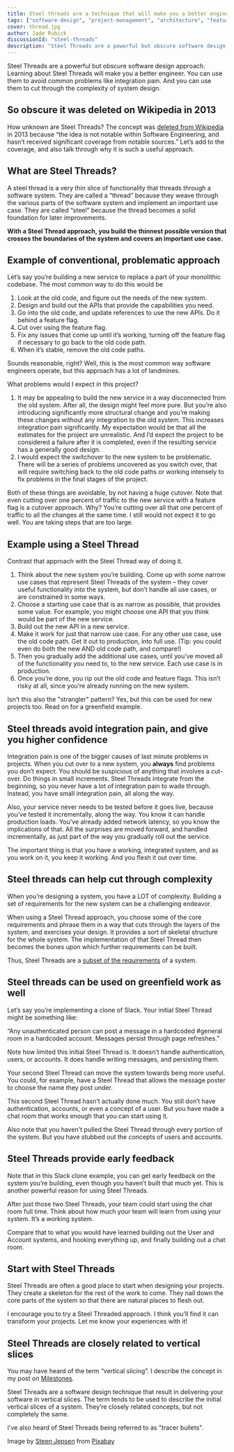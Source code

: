 ```yaml
---
title: Steel threads are a technique that will make you a better engineer
tags: ["software-design", "project-management", "architecture", "feature-flags", "hacker-news"]
cover: thread.jpg
author: Jade Rubick
discussionId: "steel-threads"
description: "Steel Threads are a powerful but obscure software design approach. Learning about Steel Threads will make you a better engineer. You can use them to avoid common problems like integration pain. And you can use them to cut through the complexity of system design."
---
```


Steel Threads are a powerful but obscure software design approach. Learning about Steel Threads will make you a better engineer. You can use them to avoid common problems like integration pain. And you can use them to cut through the complexity of system design.

<re-img src="thread.jpg"></re-img>

## So obscure it was deleted on Wikipedia in 2013

How unknown are Steel Threads? The concept was [deleted from Wikipedia](https://en.wikipedia.org/w/index.php?title=Special:Log&logid=53361687) in 2013 because “the idea is not notable within Software Engineering, and hasn’t received significant coverage from notable sources.” Let’s add to the coverage, and also talk through why it is such a useful approach.

## What are Steel Threads?

A steel thread is a very thin slice of functionality that threads through a software system. They are called a “thread” because they weave through the various parts of the software system and implement an important use case. They are called “steel” because the thread becomes a solid foundation for later improvements.

**With a Steel Thread approach, you build the thinnest possible version that crosses the boundaries of the system and covers an important use case.**

## Example of conventional, problematic approach

Let’s say you’re building a new service to replace a part of your monolithic codebase. The most common way to do this would be 

1. Look at the old code, and figure out the needs of the new system. 
2. Design and build out the APIs that provide the capabilities you need.
3. Go into the old code, and update references to use the new APIs. Do it behind a feature flag.
4. Cut over using the feature flag.
5. Fix any issues that come up until it’s working, turning off the feature flag if necessary to go back to the old code path.
6. When it’s stable, remove the old code paths.

Sounds reasonable, right? Well, this is the most common way software engineers operate, but this approach has a lot of landmines.

What problems would I expect in this project?

1. It may be appealing to build the new service in a way disconnected from the old system. After all, the design might feel more pure. But you’re also introducing significantly more structural change and you’re making these changes without any integration to the old system. This increases integration pain significantly. My expectation would be that all the estimates for the project are unrealistic. And I’d expect the project to be considered a failure after it is completed, even if the resulting service has a generally good design.
2. I would expect the switchover to the new system to be problematic. There will be a series of problems uncovered as you switch over, that will require switching back to the old code paths or working intensely to fix problems in the final stages of the project.

Both of these things are avoidable, by not having a huge cutover. Note that even cutting over one percent of traffic to the new service with a feature flag is a cutover approach. Why? You’re cutting over all that one percent of traffic to all the changes at the same time. I still would not expect it to go well. You are taking steps that are too large.

## Example using a Steel Thread

Contrast that approach with the Steel Thread way of doing it. 

1. Think about the new system you’re building. Come up with some narrow use cases that represent Steel Threads of the system – they cover useful functionality into the system, but don’t handle all use cases, or are constrained in some ways.
2. Choose a starting use case that is as narrow as possible, that provides some value. For example, you might choose one API that you think would be part of the new service.
3. Build out the new API in a new service.
4. Make it work for just that narrow use case. For any other use case, use the old code path. Get it out to production, into full use. (Tip: you could even do both the new AND old code path, and compare!)
5. Then you gradually add the additional use cases, until you’ve moved all of the functionality you need to, to the new service. Each use case is in production.
6. Once you’re done, you rip out the old code and feature flags. This isn’t risky at all, since you’re already running on the new system.

Isn't this also the "strangler" pattern? Yes, but this can be used for new projects too. Read on for a greenfield example.

## Steel threads avoid integration pain, and give you higher confidence

Integration pain is one of the bigger causes of last minute problems in projects. When you cut over to a new system, you **always** find problems you don’t expect. You should be suspicious of anything that involves a cut-over. Do things in small increments. Steel Threads integrate from the beginning, so you never have a lot of integration pain to wade through. Instead, you have small integration pain, all along the way.

Also, your service never needs to be tested before it goes live, because you’ve tested it incrementally, along the way. You know it can handle production loads. You’ve already added network latency, so you know the implications of that. All the surprises are moved forward, and handled incrementally, as just part of the way you gradually roll out the service.

The important thing is that you have a working, integrated system, and as you work on it, you keep it working. And you flesh it out over time.

## Steel threads can help cut through complexity

When you’re designing a system, you have a LOT of complexity. Building a set of requirements for the new system can be a challenging endeavor.

When using a Steel Thread approach, you choose some of the core requirements and phrase them in a way that cuts through the layers of the system, and exercises your design. It provides a sort of skeletal structure for the whole system. The implementation of that Steel Thread then becomes the bones upon which further requirements can be built.

Thus, Steel Threads are a [subset of the requirements](https://www.cs.du.edu/~snarayan/sada/docs/steelthreads.pdf) of a system. 

## Steel threads can be used on greenfield work as well

Let’s say you’re implementing a clone of Slack. Your initial Steel Thread might be something like:

“Any unauthenticated person can post a message in a hardcoded #general room in a hardcoded account. Messages persist through page refreshes.”

Note how limited this initial Steel Thread is. It doesn’t handle authentication, users, or accounts. It does handle writing messages, and persisting them.

Your second Steel Thread can move the system towards being more useful. You could, for example, have a Steel Thread that allows the message poster to choose the name they post under. 

This second Steel Thread hasn’t actually done much. You still don’t have authentication, accounts, or even a concept of a user. But you have made a chat room that works enough that you can start using it.

Also note that you haven't pulled the Steel Thread through every portion of the system. But you have stubbed out the concepts of users and accounts.

## Steel Threads provide early feedback

Note that in this Slack clone example, you can get early feedback on the system you’re building, even though you haven’t built that much yet. This is another powerful reason for using Steel Threads. 

After just those two Steel Threads, your team could start using the chat room full time. Think about how much your team will learn from using your system. It’s a working system. 

Compare that to what you would have learned building out the User and Account systems, and hooking everything up, and finally building out a chat room. 

## Start with Steel Threads

Steel Threads are often a good place to start when designing your projects. They create a skeleton for the rest of the work to come. They nail down the core parts of the system so that there are natural places to flesh out.

I encourage you to try a Steel Threaded approach. I think you’ll find it can transform your projects. Let me know your experiences with it!

## Steel Threads are closely related to vertical slices

You may have heard of the term “vertical slicing”. I describe the concept in my post on [Milestones](/milestones-not-projects/?utm_source=website-steel-threads&utm_medium=link&utm_campaign=steel-threads). 

Steel Threads are a software design technique that result in delivering your software in vertical slices. The term tends to be used to describe the initial vertical slices of a system. They’re closely related concepts, but not completely the same.

I've also heard of Steel Threads being referred to as "tracer bullets".

Image by <a href="https://pixabay.com/users/steenjepsen-1490089/?utm_source=link-attribution&amp;utm_medium=referral&amp;utm_campaign=image&amp;utm_content=1232723">Steen Jepsen</a> from <a href="https://pixabay.com//?utm_source=link-attribution&amp;utm_medium=referral&amp;utm_campaign=image&amp;utm_content=1232723">Pixabay</a>